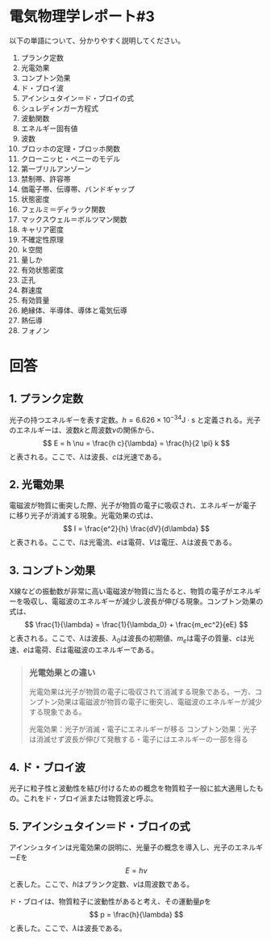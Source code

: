 # 電気物理学レポート#3

以下の単語について、分かりやすく説明してください。

1. プランク定数
2. 光電効果
3. コンプトン効果
4. ド・ブロイ波
5. アインシュタイン＝ド・ブロイの式
6. シュレディンガー方程式
7. 波動関数
8. エネルギー固有値
9. 波数
10. ブロッホの定理・ブロッホ関数
11. クローニッヒ・ペニーのモデル
12. 第一ブリルアンゾーン
13. 禁制帯、許容帯
14. 価電子帯、伝導帯、バンドギャップ
15. 状態密度
16. フェルミ＝ディラック関数
17. マックスウェル＝ボルツマン関数
18. キャリア密度
19. 不確定性原理
20. ｋ空間
21. 量しか
22. 有効状態密度
23. 正孔
24. 群速度
25. 有効質量
26. 絶縁体、半導体、導体と電気伝導
27. 熱伝導
28. フォノン


# 回答

## 1. プランク定数

光子の持つエネルギーを表す定数。$h = 6.626 \times 10^{-34} \mathrm{J \cdot s}$
と定義される。光子のエネルギーは、波数$k$と周波数$\nu$の関係から、
$$
E = h \nu = \frac{h c}{\lambda} = \frac{h}{2 \pi} k
$$
と表される。ここで、$\lambda$は波長、$c$は光速である。


## 2. 光電効果

電磁波が物質に衝突した際、光子が物質の電子に吸収され、エネルギーが電子に移り光子が消滅する現象。光電効果の式は、
$$
I = \frac{e^2}{h} \frac{dV}{d\lambda}
$$
と表される。ここで、$I$は光電流、$e$は電荷、$V$は電圧、$\lambda$は波長である。


## 3. コンプトン効果

X線などの振動数が非常に高い電磁波が物質に当たると、物質の電子がエネルギーを吸収し、電磁波のエネルギーが減少し波長が伸びる現象。コンプトン効果の式は、
$$
\frac{1}{\lambda} = \frac{1}{\lambda_0} + \frac{m_ec^2}{eE}
$$
と表される。ここで、$\lambda$は波長、$\lambda_0$は波長の初期値、$m_e$は電子の質量、$c$は光速、$e$は電荷、$E$は電磁波のエネルギーである。

> ### 光電効果との違い
> 光電効果は光子が物質の電子に吸収されて消滅する現象である。一方、コンプトン効果は電磁波が物質の電子に衝突し、電磁波のエネルギーが減少する現象である。
>
> 光電効果：光子が消滅・電子にエネルギーが移る
> コンプトン効果：光子は消滅せず波長が伸びて発散する・電子にはエネルギーの一部を得る


## 4. ド・ブロイ波

光子に粒子性と波動性を結び付けるための概念を物質粒子一般に拡大適用したもの。これをド・ブロイ派または物質波と呼ぶ。


## 5. アインシュタイン＝ド・ブロイの式

アインシュタインは光電効果の説明に、光量子の概念を導入し、光子のエネルギー$E$を
$$
E = h \nu
$$
と表した。ここで、$h$はプランク定数、$\nu$は周波数である。

ド・ブロイは、物質粒子に波動性があると考え、その運動量$p$を
$$
p = \frac{h}{\lambda}
$$
と表した。ここで、$\lambda$は波長である。
